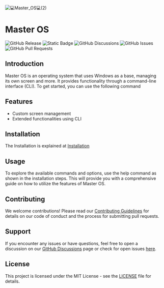 ![💻Master_OS💻(2)](https://github.com/Master916Max/Master-OS/assets/132189974/49d6b998-cab3-4ff7-9978-aca63e507190)

# Master OS 

![GitHub Release](https://img.shields.io/github/v/release/Master916Max/Master-OS) ![Static Badge](https://img.shields.io/badge/python-v3.10%2B-blue) ![GitHub Discussions](https://img.shields.io/github/discussions/Master916Max/Master-OS) ![GitHub Issues](https://img.shields.io/github/issues/Master916Max/Master-OS) ![GitHub Pull Requests](https://img.shields.io/github/issues-pr/Master916Max/Master-OS)

## Introduction

Master OS is an operating system that uses Windows as a base, managing its own screen and more. It provides functionality through a command-line interface (CLI). To get started, you can use the following command

## Features

- Custom screen management
- Extended functionalities using CLI

## Installation

The Installation is explained at [Installation](https://github.com/Master916Max/Master-OS/wiki)

## Usage

To explore the available commands and options, use the help command as shown in the installation steps. This will provide you with a comprehensive guide on how to utilize the features of Master OS.

## Contributing

We welcome contributions! Please read our [Contributing Guidelines](CONTRIBUTING.md) for details on our code of conduct and the process for submitting pull requests.

## Support

If you encounter any issues or have questions, feel free to open a discussion on our [GitHub Discussions](https://github.com/Master916Max/Master-OS/discussions) page or check for open issues [here](https://github.com/Master916Max/Master-OS/issues).

## License

This project is licensed under the MIT License - see the [LICENSE](LICENSE) file for details.
